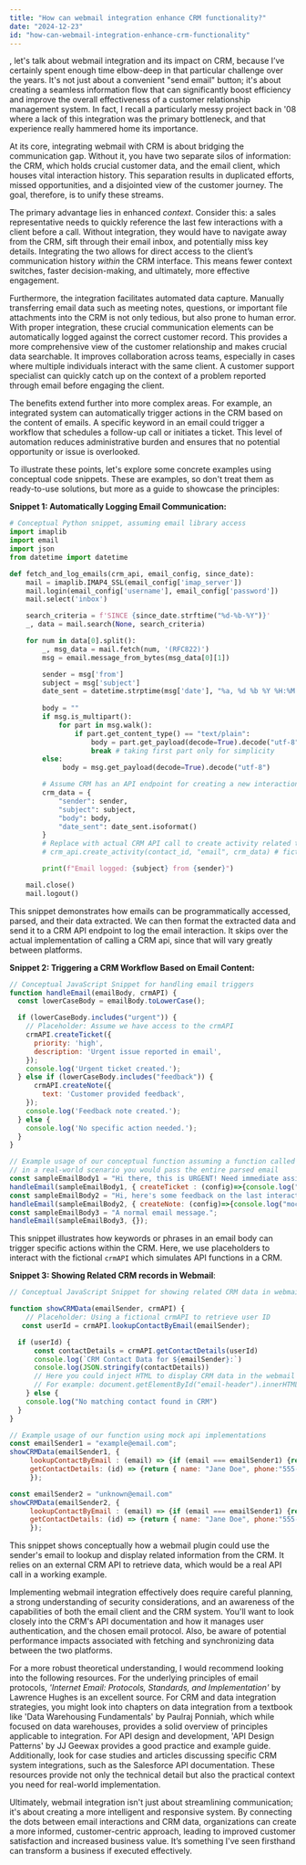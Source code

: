```yaml
---
title: "How can webmail integration enhance CRM functionality?"
date: "2024-12-23"
id: "how-can-webmail-integration-enhance-crm-functionality"
---
```


, let's talk about webmail integration and its impact on CRM, because I’ve certainly spent enough time elbow-deep in that particular challenge over the years. It's not just about a convenient "send email" button; it's about creating a seamless information flow that can significantly boost efficiency and improve the overall effectiveness of a customer relationship management system. In fact, I recall a particularly messy project back in '08 where a lack of this integration was the primary bottleneck, and that experience really hammered home its importance.

At its core, integrating webmail with CRM is about bridging the communication gap. Without it, you have two separate silos of information: the CRM, which holds crucial customer data, and the email client, which houses vital interaction history. This separation results in duplicated efforts, missed opportunities, and a disjointed view of the customer journey. The goal, therefore, is to unify these streams.

The primary advantage lies in enhanced *context*. Consider this: a sales representative needs to quickly reference the last few interactions with a client before a call. Without integration, they would have to navigate away from the CRM, sift through their email inbox, and potentially miss key details. Integrating the two allows for direct access to the client’s communication history *within* the CRM interface. This means fewer context switches, faster decision-making, and ultimately, more effective engagement.

Furthermore, the integration facilitates automated data capture. Manually transferring email data such as meeting notes, questions, or important file attachments into the CRM is not only tedious, but also prone to human error. With proper integration, these crucial communication elements can be automatically logged against the correct customer record. This provides a more comprehensive view of the customer relationship and makes crucial data searchable. It improves collaboration across teams, especially in cases where multiple individuals interact with the same client. A customer support specialist can quickly catch up on the context of a problem reported through email before engaging the client.

The benefits extend further into more complex areas. For example, an integrated system can automatically trigger actions in the CRM based on the content of emails. A specific keyword in an email could trigger a workflow that schedules a follow-up call or initiates a ticket. This level of automation reduces administrative burden and ensures that no potential opportunity or issue is overlooked.

To illustrate these points, let's explore some concrete examples using conceptual code snippets. These are examples, so don't treat them as ready-to-use solutions, but more as a guide to showcase the principles:

**Snippet 1: Automatically Logging Email Communication:**

```python
# Conceptual Python snippet, assuming email library access
import imaplib
import email
import json
from datetime import datetime

def fetch_and_log_emails(crm_api, email_config, since_date):
    mail = imaplib.IMAP4_SSL(email_config['imap_server'])
    mail.login(email_config['username'], email_config['password'])
    mail.select('inbox')

    search_criteria = f'SINCE {since_date.strftime("%d-%b-%Y")}'
    _, data = mail.search(None, search_criteria)

    for num in data[0].split():
        _, msg_data = mail.fetch(num, '(RFC822)')
        msg = email.message_from_bytes(msg_data[0][1])

        sender = msg['from']
        subject = msg['subject']
        date_sent = datetime.strptime(msg['date'], "%a, %d %b %Y %H:%M:%S %z (%Z)") # handles complex formats
        
        body = ""
        if msg.is_multipart():
            for part in msg.walk():
                if part.get_content_type() == "text/plain":
                    body = part.get_payload(decode=True).decode("utf-8")
                    break # taking first part only for simplicity
        else:
             body = msg.get_payload(decode=True).decode("utf-8")

        # Assume CRM has an API endpoint for creating a new interaction
        crm_data = {
            "sender": sender,
            "subject": subject,
            "body": body,
            "date_sent": date_sent.isoformat()
        }
        # Replace with actual CRM API call to create activity related to a customer or contact via the crm_api
        # crm_api.create_activity(contact_id, "email", crm_data) # fictional function

        print(f"Email logged: {subject} from {sender}")

    mail.close()
    mail.logout()
```

This snippet demonstrates how emails can be programmatically accessed, parsed, and their data extracted. We can then format the extracted data and send it to a CRM API endpoint to log the email interaction. It skips over the actual implementation of calling a CRM api, since that will vary greatly between platforms.

**Snippet 2: Triggering a CRM Workflow Based on Email Content:**

```javascript
// Conceptual JavaScript Snippet for handling email triggers
function handleEmail(emailBody, crmAPI) {
  const lowerCaseBody = emailBody.toLowerCase();

  if (lowerCaseBody.includes("urgent")) {
    // Placeholder: Assume we have access to the crmAPI
    crmAPI.createTicket({
      priority: 'high',
      description: 'Urgent issue reported in email',
    });
    console.log('Urgent ticket created.');
  } else if (lowerCaseBody.includes("feedback")) {
      crmAPI.createNote({
        text: 'Customer provided feedback',
    });
    console.log('Feedback note created.');
  } else {
    console.log('No specific action needed.');
  }
}

// Example usage of our conceptual function assuming a function called parseEmailBody
// in a real-world scenario you would pass the entire parsed email
const sampleEmailBody1 = "Hi there, this is URGENT! Need immediate assistance.";
handleEmail(sampleEmailBody1, { createTicket : (config)=>{console.log("mock ticket function called with "+JSON.stringify(config)); }});
const sampleEmailBody2 = "Hi, here's some feedback on the last interaction.";
handleEmail(sampleEmailBody2, { createNote: (config)=>{console.log("mock note function called with "+JSON.stringify(config)); }});
const sampleEmailBody3 = "A normal email message.";
handleEmail(sampleEmailBody3, {});
```

This snippet illustrates how keywords or phrases in an email body can trigger specific actions within the CRM. Here, we use placeholders to interact with the fictional `crmAPI` which simulates API functions in a CRM.

**Snippet 3:  Showing Related CRM records in Webmail**:

```javascript
// Conceptual JavaScript Snippet for showing related CRM data in webmail client (e.g., using an extension)

function showCRMData(emailSender, crmAPI) {
    // Placeholder: Using a fictional crmAPI to retrieve user ID
   const userId = crmAPI.lookupContactByEmail(emailSender);

  if (userId) {
      const contactDetails = crmAPI.getContactDetails(userId)
      console.log(`CRM Contact Data for ${emailSender}:`)
      console.log(JSON.stringify(contactDetails))
      // Here you could inject HTML to display CRM data in the webmail client
      // For example: document.getElementById("email-header").innerHTML += `<div>${contactDetails}</div>`
    } else {
    console.log("No matching contact found in CRM")
  }
}

// Example usage of our function using mock api implementations
const emailSender1 = "example@email.com";
showCRMData(emailSender1, {
     lookupContactByEmail : (email) => {if (email === emailSender1) {return 123;} else{ return undefined;}},
     getContactDetails: (id) => {return { name: "Jane Doe", phone:"555-1234", recentPurchases: ['Product A', 'Product B']}}
     });

const emailSender2 = "unknown@email.com"
showCRMData(emailSender2, {
     lookupContactByEmail : (email) => {if (email === emailSender1) {return 123;} else{ return undefined;}},
     getContactDetails: (id) => {return { name: "Jane Doe", phone:"555-1234", recentPurchases: ['Product A', 'Product B']}}
     });
```
This snippet shows conceptually how a webmail plugin could use the sender's email to lookup and display related information from the CRM. It relies on an external CRM API to retrieve data, which would be a real API call in a working example.

Implementing webmail integration effectively does require careful planning, a strong understanding of security considerations, and an awareness of the capabilities of both the email client and the CRM system. You'll want to look closely into the CRM's API documentation and how it manages user authentication, and the chosen email protocol. Also, be aware of potential performance impacts associated with fetching and synchronizing data between the two platforms.

For a more robust theoretical understanding, I would recommend looking into the following resources. For the underlying principles of email protocols, *'Internet Email: Protocols, Standards, and Implementation'* by Lawrence Hughes is an excellent source. For CRM and data integration strategies, you might look into chapters on data integration from a textbook like 'Data Warehousing Fundamentals' by Paulraj Ponniah, which while focused on data warehouses, provides a solid overview of principles applicable to integration. For API design and development, 'API Design Patterns' by JJ Geewax provides a good practice and example guide. Additionally, look for case studies and articles discussing specific CRM system integrations, such as the Salesforce API documentation. These resources provide not only the technical detail but also the practical context you need for real-world implementation.

Ultimately, webmail integration isn't just about streamlining communication; it's about creating a more intelligent and responsive system. By connecting the dots between email interactions and CRM data, organizations can create a more informed, customer-centric approach, leading to improved customer satisfaction and increased business value. It’s something I've seen firsthand can transform a business if executed effectively.
